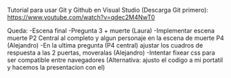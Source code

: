 Tutorial para usar Git y Github en Visual Studio (Descarga Git primero):
https://www.youtube.com/watch?v=qdec2M4NwT0

Queda:
-Escena final
-Pregunta 3 + muerte (Laura)
-Implementar escena muerte P2 Central al completo y  algun personaje en la escena de muerte P4 (Alejandro)
-En la ultima pregunta (P4 central) ajustar los cuadros de respuesta a las 2 puertas, moveralas (Alejandro)
-Intentar fixear css para ser compatible entre navegadores
(Alternativa: ajusto el codigo a mi portatil y hacemos la presentacion con el)
